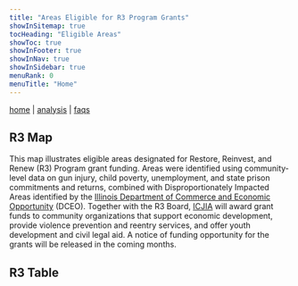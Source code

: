 ```yaml
---
title: "Areas Eligible for R3 Program Grants"
showInSitemap: true
tocHeading: "Eligible Areas"
showToc: true
showInFooter: true
showInNav: true
showInSidebar: true
menuRank: 0
menuTitle: "Home"
---
```


[home](/) | [analysis](/analysis) | [faqs](/faqs)

## R3 Map

This map illustrates eligible areas designated for Restore, Reinvest, and Renew (R3) Program grant funding. Areas were identified using community-level data on gun injury, child poverty, unemployment, and state prison commitments and returns, combined with Disproportionately Impacted Areas identified by the [Illinois Department of Commerce and Economic Opportunity](https://www2.illinois.gov/dceo/Pages/default.aspx) (DCEO). Together with the R3 Board, [ICJIA](https://icjia.illinois.gov) will award grant funds to community organizations that support economic development, provide violence prevention and reentry services, and offer youth development and civil legal aid. A notice of funding opportunity for the grants will be released in the coming months.

<MapCensusTracts />

## R3 Table

<TableCensus/>

